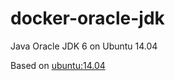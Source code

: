 # docker-oracle-jdk

Java Oracle JDK 6 on Ubuntu 14.04  

Based on [ubuntu:14.04](https://registry.hub.docker.com/_/ubuntu/)
